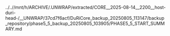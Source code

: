 ../..//mnt/h/ARCHIVE/.UNWRAP/extracted/CORE__2025-08-14__2200__host-duri-head-/__UNWRAP/37cd7f6acf/DuRiCore_backup_20250805_113147/backup_repository/phase5_5_backup_20250805_103905/PHASE5_5_START_SUMMARY.md